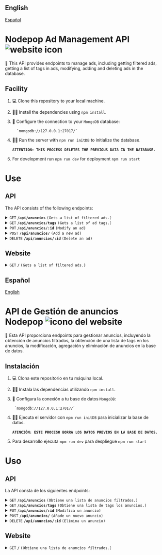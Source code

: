 ## English

[Español](#Español)

# Nodepop Ad Management API ![website icon](./public/favicon.ico)

📕 This API provides endpoints to manage ads, including getting filtered ads, getting a list of tags in ads, modifying, adding and deleting ads in the database.

## Facility

1. 💻 Clone this repository to your local machine.
2. 👨‍💻 Install the dependencies using `npm install`.
3. 📄 Configure the connection to your `MongoDB` database:

         `mongodb://127.0.0.1:27017/`
4. 🏃‍♂️ Run the server with `npm run initDB` to initialize the database.

     **`ATTENTION: THIS PROCESS DELETES THE PREVIOUS DATA IN THE DATABASE.`**

5. For development run `npm run dev` for deployment `npm run start`

# Use

## API

The API consists of the following endpoints:
<details>
  <summary><code>GET</code> <code><b>/api/anuncios</b></code> <code>(Gets a list of filtered ads.)</code></summary>

### **`GET` /api/ads**
Gets a list of ads filtered based on the given parameters.

#### Query parameters

- `min` Minimum searched price (number).
- `max` Maximum price searched (number).
- `price` Exact price searched (number) This parameter is not compatible with min and max.
- `sell` Buy or sell ad type (boolean).
- `tags` search by tags (text). It can be used multiple times (e.g. ?tag=mobile&tag=work).
- `tittleStart` Search for ads that start with a certain text (text).
- `tittle` Search for ads that contain a certain text (text).
- `sort` Sort the ads. Sort fields:

#### Pagination

- `start` First item displayed (number).
- `step` Number of items displayed (number).


#### 🟢 Example

> ```
> http://localhost:3000/api/anuncio/?tags=mobile&min=30&max=50
> ```

#### 🟢 Result

##### Code `200`

###### Query completed successfully

>```json
>
>{"result":
>    [
>        {"_id":"65dcb51da6f87b5ddf91342f",
>        "name":"Teléfono móvil Nokia 3310",
>        "sell":false,
>        "price":50,
>       "photo":"nokia_3310.jpg",
>       "tags":["mobile","lifestyle"],
>        "__v":0},
>        {"_id":"65dcb51da6f87b5ddf91343b",
>        "name":"Teléfono móvil BlackBerry Curve 8520",
>        "sell":false,
>        "price":40,
>        "photo":"blackberry_curve_8520.jpg",
>        "tags":["mobile","work"],
>        "__v":0},
>        {"_id":"65dcb51da6f87b5ddf913440",
>        "name":"Teléfono móvil Sony Ericsson T10s",
>        "sell":false,"price":35,
>        "photo":"sony_ericsson_t10s.jpg",
>        "tags":["mobile","lifestyle"],
>        "__v":0}
>    ]
>}
>
>```


#### 🟢 Example

> ```
> http://localhost:3000/api/telefonos/?tags=informatica&min=30&max=50
> ```

##### Code `404`

###### Not found

>```json
>{
>    "error": "Not Found"
>}
>```

#### 🟢 Example

> ```
> http://localhost:3000/api/anuncio/?tags=informatica&min=30&max=50
> ```

##### Code `422`

###### Validation error

```json
{
    "error": "Not valid - field {field} in query solo tags permitidos - lifestyle - mobile  - motor - work"
}
```

</details>

<details>
 <summary><code>GET</code> <code><b>/api/anuncios/tags</b></code> <code>(Gets a list of ad tags.)</code></summary>

### **`GET` /api/anuncios/tags**

Gets a list of tags included in the ads.

#### 🟢 Example

> ```
>  http://localhost:3000/api/anuncio/tags
> ```

#### 🟢 Result

##### Code `200`

###### Query completed successfully

>```json
>    {"result":
>        [
>            "lifestyle",
>            "mobile",
>            "motor",
>            "work"
>        ]
>    }
>```

#### 🟢 Example

> ```
>  http://localhost:3000/api/telefonos/?tags=informatica&min=30&max=50
> ```  

##### Code `404`

###### Not found

>```json
>{
>    "error": "Not Found"
>}
>```

</details>

<details>
 <summary><code>PUT</code> <code><b>/api/anuncios/:id</b></code> <code>(Modify an ad)</code></summary>

### **`PUT` /api/anuncios/:id**

Modify an ad by passing the id as a parameter

#### 🟢 Example
> ```
>  http://localhost:3000/api/anuncio/65dd20908de6e1742cab1ac4
> ```
>![Postman capture to update 2 fields](./readmeImages/image.png)

#### Previous

>```json
>{
>    "result": {
>        "name": "Cámara clásica Nikon F1",
>        "sell": true,
>        "price": 21,
>        "photo": "nikonF1.jpg",
>        "tags": [
>            "lifestyle"
>        ],
>        "_id": "65dd20908de6e1742cab1ac4",
>        "__v": 0
>    }
>}
>```

##### Code `200`

###### Update completed successfully

#### 🟢 Result

>```json
>{
>    "result": {
>        "_id": "65dd20908de6e1742cab1ac4",
>        "name": "Cámara clásica Nikon F1",
>        "sell": true,
>        "price": 200,
>        "photo": "nikonF1.jpg",
>        "tags": [
>            "lifestyle"
>        ],
>        "__v": 0
>    }
>}
>```
#### 🟢 Example

> ```
> http://localhost:3000/api/65dd20908de6e1742cab1ac4/
> ```

##### Code `404`

###### Not found

>```json
>{
>    "error": "Not Found"
>}
>```

#### 🟢 Example

>![Postman capture to update price value but the value is not numeric](./readmeImages/image-3.png)```

##### Code `422`

###### Validation error

>```json
>{
>    "error": "Not valid - field price in body debe ser un numero"
>}
>```

 </details>
<details>
 <summary><code>POST</code> <code><b>/api/anuncios/</b></code> <code>(Add a new ad)</code></summary>

### **`POST` /api/anuncios/**

This endpoint adds a new advertisement following the following scheme.

### 🟢 Schema

>```javascript
>Schema({
>    name: {type:String,required:true},
>    sell: {type:Boolean,required:true,},
>    price: {type:Number,required:true,},
>    photo: {type:String,required:true},
>    tags: {type:[String],required:true,enum: {
>        values: ["lifestyle", "mobile", "motor", "work"],
>    }},
>});
>```

#### 🟢 Example


>![Postman capture, all fields are correct](./readmeImages/image-1.png)

#### 🟢 Result

##### Code `200`

###### Document created successfully

>```json
>{
>    "result": {
>        "name": "Telefono Nokia 8100",
>        "sell": true,
>        "price": 1000,
>        "photo": "nokia_8100.jpg",
>        "tags": [
>            "mobile",
>            "lifestyle"
>        ],
>        "_id": "65dd3d984a5d35e0578c5afc",
>        "__v": 0
>    }
>}
>```
#### 🟢 Example

>![Postman capture, the route is incorrect](./readmeImages/image-4.png)

##### Code `404`

###### Not found

>```json
>{
>    "error": "Not Found"
>}
>```

#### 🟢 Example

>![Postman capture, to create a new ad.but the value of the "tags" field is not accepted](./readmeImages/image-5.png)

##### Code `422`

###### Validation error

>```json
>{
>    "error": "Not valid - field price in body debe ser un numero"
>}
>```

</details>
<details>
 <summary><code>DELETE</code> <code><b>/api/anuncios/:id</b></code> <code>(Delete an ad)</code></summary>

### **`DELETE` /api/anuncios/:id**

Delete an ad from the database, receiving the ad id as a parameter

#### 🟢 Example

>![Postman capture with correct ids as parameter in delete method](./readmeImages/image-2.png)

> This method does not return anything

</details>

## Website

<details>
 <summary><code>GET</code> <code><b>/</b></code> <code>(Gets a list of filtered ads.)</code></summary>

### **`GET` /**
Gets a list of ads filtered based on the given parameters.

#### Query parameters

- `min` Minimum searched price (number).
- `max` Maximum price searched (number).
- `price` Exact price searched (number) This parameter is not compatible with min and max.
- `sell` Buy or sell ad type (boolean).
- `tags` search by tags (text). It can be used multiple times (e.g. ?tag=mobile&tag=work).
- `tittleStart` Search for ads that start with a certain text (text).
- `tittle` Search for ads that contain a certain text (text).

#### Pagination

- `start` First item displayed (number).
- `step` Number of items displayed (number).


#### 🟢 Example

> ```
>  http://localhost:3000/?tags=mobile&min=30&max=50
> ```

#### 🟢 Result

##### Code `200`

###### Query completed successfully

>![Capture of succesfull browser result](./readmeImages/image-6.png)


#### 🟢 Example

> ```
> http://localhost:3000/telefonos/?tags=informatica&min=30&max=50
> ```

##### Code `404`

###### Not found

>![Capture of a error not found in browser](./readmeImages/image-8.png)

#### 🟢 Example

> ```
> http://localhost:3000/?tags=informatica&min=30&max=50
> ```

##### Code `422`

###### Validation error

>![Capture of a validate error in browser](./readmeImages/image-7.png)

</details>

## Español

[English](#English)

# API de Gestión de anuncios Nodepop ![icono del website](./public/favicon.ico)

📕 Esta API proporciona endpoints para gestionar anuncios, incluyendo la obtención de anuncios filtrados, la obtención de una lista de tags en los anuncios, la modificación, agregación y eliminación de anuncios en la base de datos.

## Instalación

1. 💻 Clona este repositorio en tu máquina local.
2. 👨‍💻 Instala las dependencias utilizando `npm install`.
3. 📄 Configura la conexión a tu base de datos `MongoDB`:

        `mongodb://127.0.0.1:27017/`
4. 🏃‍♂️ Ejecuta el servidor con `npm run initDB` para inicializar la base de datos.

    **`ATENCIÓN: ESTE PROCESO BORRA LOS DATOS PREVIOS EN LA BASE DE DATOS.`**

5. Para desarrollo ejecuta `npm run dev` para despliegue `npm run start`

# Uso

## API

La API consta de los siguientes endpoints:
<details>
 <summary><code>GET</code> <code><b>/api/anuncios</b></code> <code>(Obtiene una lista de anuncios filtrados.)</code></summary>

### **`GET` /api/anuncios**
Obtiene una lista de anuncios filtrados según los parámetros proporcionados.

#### Parámetros de consulta

- `min` Precio mínimo buscado (número).
- `max` Precio máximo buscado (número).
- `price` Precio exacto buscado (numero) Este parámetro no es compatible con min y max.
- `sell` Tipo de anuncio  compra o venta (boolean).
- `tags` busqueda por tags (texto). Se puede usar varias veces (ej. ?tag=mobile&tag=work).
- `tittleStart` Busca anuncios que empiezan por un determinado texto (texto).
- `tittle` Busca anuncios que contienen un determinado texto (texto).
- `sort` Ordena los anuncios. Campos de ordenación: 

#### Paginaciòn

- `start` Primer artículo mostrado (número).
- `step` Número de artículos mostrados (número).


#### 🟢 Ejemplo

> ```
>  http://localhost:3000/api/anuncio/?tags=mobile&min=30&max=50
> ```

#### 🟢 Resultado

##### Code `200`

###### Consulta realizada con éxito

>```json
>
>{"result":
>    [
>        {"_id":"65dcb51da6f87b5ddf91342f",
>        "name":"Teléfono móvil Nokia 3310",
>        "sell":false,
>        "price":50,
>       "photo":"nokia_3310.jpg",
>       "tags":["mobile","lifestyle"],
>        "__v":0},
>        {"_id":"65dcb51da6f87b5ddf91343b",
>        "name":"Teléfono móvil BlackBerry Curve 8520",
>        "sell":false,
>        "price":40,
>        "photo":"blackberry_curve_8520.jpg",
>        "tags":["mobile","work"],
>        "__v":0},
>        {"_id":"65dcb51da6f87b5ddf913440",
>        "name":"Teléfono móvil Sony Ericsson T10s",
>        "sell":false,"price":35,
>        "photo":"sony_ericsson_t10s.jpg",
>        "tags":["mobile","lifestyle"],
>        "__v":0}
>    ]
>}
>
>```


#### 🟢 Ejemplo

> ```
>  http://localhost:3000/api/telefonos/?tags=informatica&min=30&max=50
> ```  

##### Code `404`

###### No encontrado

>```json
>{
>    "error": "Not Found"
>}
>```

#### 🟢 Ejemplo

> ```
>  http://localhost:3000/api/anuncio/?tags=informatica&min=30&max=50
> ```

##### Code `422`

###### Error de validación

```json
{
    "error": "Not valid - field {field} in query solo tags permitidos - lifestyle - mobile  - motor - work"
}
```

</details>

<details>
 <summary><code>GET</code> <code><b>/api/anuncios/tags</b></code> <code>(Obtiene una lista de tags los anuncios.)</code></summary>

### **`GET` /api/anuncios/tags**

Obtiene una lista de tags incluidos en los anuncios.

#### 🟢 Ejemplo

> ```
>  http://localhost:3000/api/anuncio/tags
> ```

#### 🟢 Resultado

##### Code `200`

###### Consulta realizada con éxito

>```json
>    {"result":
>        [
>            "lifestyle",
>            "mobile",
>            "motor",
>            "work"
>        ]
>    }
>```

#### 🟢 Ejemplo

> ```
>  http://localhost:3000/api/telefonos/?tags=informatica&min=30&max=50
> ```  

##### Code `404`

###### No encontrado

>```json
>{
>    "error": "Not Found"
>}
>```

</details>

<details>
 <summary><code>PUT</code> <code><b>/api/anuncios/:id</b></code> <code>(Modifica un anuncio)</code></summary>

### **`PUT` /api/anuncios/:id**

Modifica un anuncio pasando el id como parámetro

#### 🟢 Ejemplo

> ```
>  http://localhost:3000/api/anuncio/65dd20908de6e1742cab1ac4
> ```
>![Captura de Postman. Metodo Put para modidicar 2 campos de un anuncio](./readmeImages/image.png)

#### Previo

>```json
>{
>    "result": {
>        "name": "Cámara clásica Nikon F1",
>        "sell": true,
>        "price": 21,
>        "photo": "nikonF1.jpg",
>        "tags": [
>            "lifestyle"
>        ],
>        "_id": "65dd20908de6e1742cab1ac4",
>        "__v": 0
>    }
>}
>```

##### Code `200`

###### Actualización realizada con éxito

#### 🟢 Resultado

>```json
>{
>    "result": {
>        "_id": "65dd20908de6e1742cab1ac4",
>        "name": "Cámara clásica Nikon F1",
>        "sell": true,
>        "price": 200,
>        "photo": "nikonF1.jpg",
>        "tags": [
>            "lifestyle"
>        ],
>        "__v": 0
>    }
>}
>```
#### 🟢 Ejemplo

> ```
>  http://localhost:3000/api/65dd20908de6e1742cab1ac4/
> ```  

##### Code `404`

###### No encontrado

>```json
>{
>    "error": "Not Found"
>}
>```

#### 🟢 Ejemplo

>![Captura de Postman. Metodo Put para modidicar campo price de un anuncio. Pero el valor no es numerico](./readmeImages/image-3.png)```

##### Code `422`

###### Error de validación

>```json
>{
>    "error": "Not valid - field price en body debe ser un numero"
>}
>```

 </details>
<details>
 <summary><code>POST</code> <code><b>/api/anuncios/</b></code> <code>(Añade un nuevo anuncio)</code></summary>

### **`POST` /api/anuncios/**

Este endpoint añade un nuevo anuncio siguiendo el siguiente esquema.

### 🟢 Schema

>```javascript
>Schema({
>    name: {type:String,required:true},
>    sell: {type:Boolean,required:true,},
>    price: {type:Number,required:true,},
>    photo: {type:String,required:true},
>    tags: {type:[String],required:true,enum: {
>        values: ["lifestyle", "mobile", "motor", "work"],
>    }},
>});
>```

#### 🟢 Ejemplo


>![Captura postman. Metodo Post con para añadir un nuevo anuncio](./readmeImages/image-1.png)

#### 🟢 Resultado

##### Code `200`

###### Documento creado con exito

>```json
>{
>    "result": {
>        "name": "Telefono Nokia 8100",
>        "sell": true,
>        "price": 1000,
>        "photo": "nokia_8100.jpg",
>        "tags": [
>            "mobile",
>            "lifestyle"
>        ],
>        "_id": "65dd3d984a5d35e0578c5afc",
>        "__v": 0
>    }
>}
>```
#### 🟢 Ejemplo

>![Captura postman. Metodo Post con ruta incorrecta](./readmeImages/image-4.png)

##### Code `404`

###### No encontrado

>```json
>{
>    "error": "Not Found"
>}
>```

#### 🟢 Ejemplo

>![Captura postman. Metodo Post con para añadir un nuevo anuncio pero el valor de price no es numerico](./readmeImages/image-5.png)

##### Code `422`

###### Error de validación

>```json
>{
>    "error": "Not valid - field price in body debe ser un numero"
>}
>```

</details>
<details>
 <summary><code>DELETE</code> <code><b>/api/anuncios/:id</b></code> <code>(Elimina un anuncio)</code></summary>

### **`DELETE` /api/anuncios/:id**

Elimina un anuncio de la base de datos recibiendo por parametro el id del anuncio

#### 🟢 Ejemplo

>![Captura postman. Metodo delete para borrar un anuncio](./readmeImages/image-2.png)

#### 🟢 Resultado

> Este método no devuelve nada

</details>

## Website

<details>
 <summary><code>GET</code> <code><b>/</b></code> <code>(Obtiene una lista de anuncios filtrados.)</code></summary>

### **`GET` /**
Obtiene una lista de anuncios filtrados según los parámetros proporcionados.

#### Parámetros de consulta

- `min` Precio mínimo buscado (número).
- `max` Precio máximo buscado (número).
- `price` Precio exacto buscado (numero) Este parámetro no es compatible con min y max.
- `sell` Tipo de anuncio  compra o venta (boolean).
- `tags` busqueda por tags (texto). Se puede usar varias veces (ej. ?tag=mobile&tag=work).
- `tittleStart` Busca anuncios que empiezan por un determinado texto (texto).
- `tittle` Busca anuncios que contienen un determinado texto (texto).

#### Paginaciòn

- `start` Primer artículo mostrado (número).
- `step` Número de artículos mostrados (número).


#### 🟢 Ejemplo

> ```
>  http://localhost:3000/?tags=mobile&min=30&max=50
> ```

#### 🟢 Resultado

##### Code `200`

###### Consulta realizada con exito

>![Captura del navegador mostrando los anuncios](./readmeImages/image-6.png)


#### 🟢 Ejemplo

> ```
>  http://localhost:3000/telefonos/?tags=informatica&min=30&max=50
> ```  

##### Code `404`

###### No encontrado

>![Captura error 404 en navegador](./readmeImages/image-8.png)

#### 🟢 Ejemplo

> ```
>  http://localhost:3000/?tags=informatica&min=30&max=50
> ```

##### Code `422`

###### Error de validación

>![Captura error 422 en navegador](./readmeImages/image-7.png)

</details>
